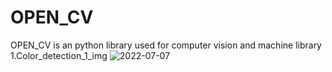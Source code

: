 # OPEN_CV
OPEN_CV is an python library used for computer vision and machine library
1.Color_detection_1_img
![2022-07-07](https://user-images.githubusercontent.com/91754694/177700994-272cc85f-3811-41c4-bc12-534454f61ada.png)
